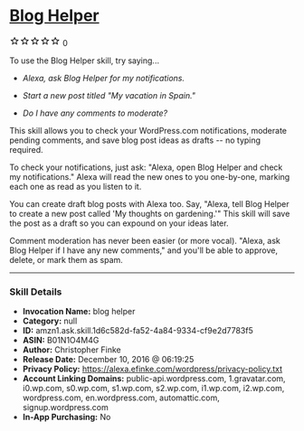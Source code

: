 # [Blog Helper](http://alexa.amazon.com/#skills/amzn1.ask.skill.1d6c582d-fa52-4a84-9334-cf9e2d7783f5)
![0 stars](../../images/ic_star_border_black_18dp_1x.png)![0 stars](../../images/ic_star_border_black_18dp_1x.png)![0 stars](../../images/ic_star_border_black_18dp_1x.png)![0 stars](../../images/ic_star_border_black_18dp_1x.png)![0 stars](../../images/ic_star_border_black_18dp_1x.png) 0

To use the Blog Helper skill, try saying...

* *Alexa, ask Blog Helper for my notifications.*

* *Start a new post titled "My vacation in Spain."*

* *Do I have any comments to moderate?*

This skill allows you to check your WordPress.com notifications, moderate pending comments, and save blog post ideas as drafts -- no typing required.

To check your notifications, just ask: "Alexa, open Blog Helper and check my notifications." Alexa will read the new ones to you one-by-one, marking each one as read as you listen to it.

You can create draft blog posts with Alexa too. Say, "Alexa, tell Blog Helper to create a new post called 'My thoughts on gardening.'"  This skill will save the post as a draft so you can expound on your ideas later.

Comment moderation has never been easier (or more vocal). "Alexa, ask Blog Helper if I have any new comments," and you'll be able to approve, delete, or mark them as spam.

***

### Skill Details

* **Invocation Name:** blog helper
* **Category:** null
* **ID:** amzn1.ask.skill.1d6c582d-fa52-4a84-9334-cf9e2d7783f5
* **ASIN:** B01N1O4M4G
* **Author:** Christopher Finke
* **Release Date:** December 10, 2016 @ 06:19:25
* **Privacy Policy:** https://alexa.efinke.com/wordpress/privacy-policy.txt
* **Account Linking Domains:** public-api.wordpress.com, 1.gravatar.com, i0.wp.com, s0.wp.com, s1.wp.com, s2.wp.com, i1.wp.com, i2.wp.com, wordpress.com, en.wordpress.com, automattic.com, signup.wordpress.com
* **In-App Purchasing:** No

